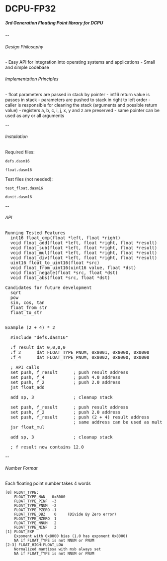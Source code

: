 <h1>DCPU-FP32</h1>
<h5><i>3rd Generation Floating Point library for DCPU</i></h5>
--

<h6>Design Philosophy</h6>
 - Easy API for integration into operating systems and applications
 - Small and simple codebase

<h6>Implementation Principles</h6>
 - float parameters are passed in stack by pointer
 - int16 return value is passes in stack
 - parameters are pushed to stack in right to left order
 - caller is responsible for cleaning the stack (arguments and possible return value)
 - registers a, b, c, i, j, x, y and z are preserved
 - same pointer can be used as any or all arguments

--

<h6>Installation</h6>

Required files:

    defs.dasm16

    float.dasm16

Test files (not needed):

    test_float.dasm16
    
    dunit.dasm16

--

<h6>API</h6>

<pre>
Running Tested Features
  int16 float_cmp(float *left, float *right)
  void float_add(float *left, float *right, float *result)
  void float_sub(float *left, float *right, float *result)
  void float_mul(float *left, float *right, float *result)
  void float_div(float *left, float *right, float *result)
  uint16 float_to_uint16(float *src)
  void float_from_uint16(uint16 value, float *dst)
  void float_negate(float *src, float *dst)
  void float_abs(float *src, float *dst)

Candidates for future development
  sqrt
  pow
  sin, cos, tan
  float_from_str
  float_to_str
  

Example (2 + 4) * 2

  #include "defs.dasm16"

  :f_result dat 0,0,0,0
  :f_2      dat FLOAT_TYPE_PNUM, 0x8001, 0x8000, 0x0000
  :f_4      dat FLOAT_TYPE_PNUM, 0x8002, 0x8000, 0x0000

  ; API calls
  set push, f_result      ; push result address
  set push, f_4           ; push 4.0 address
  set push, f_2           ; push 2.0 address
  jst float_add
  
  add sp, 3               ; cleanup stack

  set push, f_result      ; push result address
  set push, f_2           ; push 2.0 address
  set push, f_result      ; push (2 + 4) result address
                          ; same address can be used as multiple parameters
  jsr float_mul
  
  add sp, 3               ; cleanup stack
  
  ; f_result now contains 12.0
</pre>
--

<h6>Number Format</h6>

Each floating point number takes 4 words

    [0] FLOAT_TYPE:
        FLOAT_TYPE_NAN   0x8000
        FLOAT_TYPE_PINF  -3
        FLOAT_TYPE_PNUM  -2
        FLOAT_TYPE_PZERO -1
        FLOAT_TYPE_DBZ    0     (Divide By Zero error)
        FLOAT_TYPE_NZERO  1
        FLOAT_TYPE_NNUM   2
        FLOAT_TYPE_NINF   3
    [1] FLOAT_EXP
        Exponent with 0x8000 bias (1.0 has exponent 0x8000)
        NA if FLOAT_TYPE is not NNUM or PNUM
    [2-3] FLOAT_HIGH:FLOAT_LOW
        Normalized mantissa with msb always set
        NA if FLOAT_TYPE is not NNUM or PNUM

